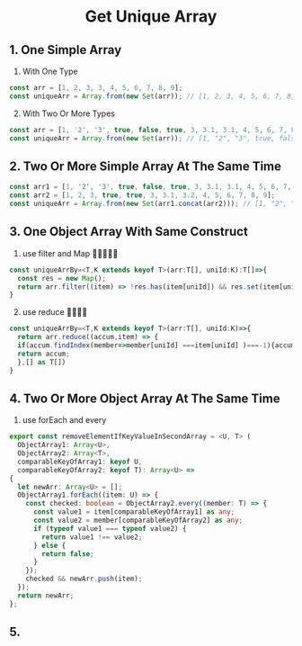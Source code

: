 <h1 style="text-align: center">Get Unique Array</h1>

## 1. One Simple Array

1. With One Type

```typescript
const arr = [1, 2, 3, 3, 4, 5, 6, 7, 8, 9];
const uniqueArr = Array.from(new Set(arr)); // [1, 2, 3, 4, 5, 6, 7, 8, 9]
```

2. With Two Or More Types

```typescript
const arr = [1, '2', '3', true, false, true, 3, 3.1, 3.1, 4, 5, 6, 7, 8, 9];
const uniqueArr = Array.from(new Set(arr)); // [1, "2", "3", true, false, 3, 3.1, 4, 5, 6, 7, 8, 9]
```

## 2. Two Or More Simple Array At The Same Time
```typescript
const arr1 = [1, '2', '3', true, false, true, 3, 3.1, 3.1, 4, 5, 6, 7, 8, 9];
const arr2 = [1, 2, 3, true, true, 3, 3.1, 3.2, 4, 5, 6, 7, 8, 9];
const uniqueArr = Array.from(new Set(arr1.concat(arr2))); // [1, "2", "3", true, false, 3, 3.1, 4, 5, 6, 7, 8, 9, 2, 3.2]
```  
## 3. One Object Array With Same Construct

1. use filter and Map 🌟🌟🌟🌟🌟
```typescript
const uniqueArrBy=<T,K extends keyof T>(arr:T[], uniId:K):T[]=>{
  const res = new Map();
  return arr.filter((item) => !res.has(item[uniId]) && res.set(item[uniId], 1));
}
```
2. use reduce 🌟🌟🌟🌟
```typescript
const uniqueArrBy=<T,K extends keyof T>(arr:T[], uniId:K)=>{
  return arr.reduce((accum,item) => {
  if(accum.findIndex(member=>member[uniId] ===item[uniId] )===-1){accum.push(item)}
  return accum;
  },[] as T[])
}
```
## 4. Two Or More Object Array At The Same Time
1. use forEach and every
```typescript
export const removeElementIfKeyValueInSecondArray = <U, T> (
  ObjectArray1: Array<U>,
  ObjectArray2: Array<T>,
  comparableKeyOfArray1: keyof U,
  comparableKeyOfArray2: keyof T): Array<U> =>
{
  let newArr: Array<U> = [];
  ObjectArray1.forEach((item: U) => {
    const checked: boolean = ObjectArray2.every((member: T) => {
      const value1 = item[comparableKeyOfArray1] as any;
      const value2 = member[comparableKeyOfArray2] as any;
      if (typeof value1 === typeof value2) {
        return value1 !== value2;
      } else {
        return false;
      }
    });
    checked && newArr.push(item);
  });
  return newArr;
}; 
```
## 5. 